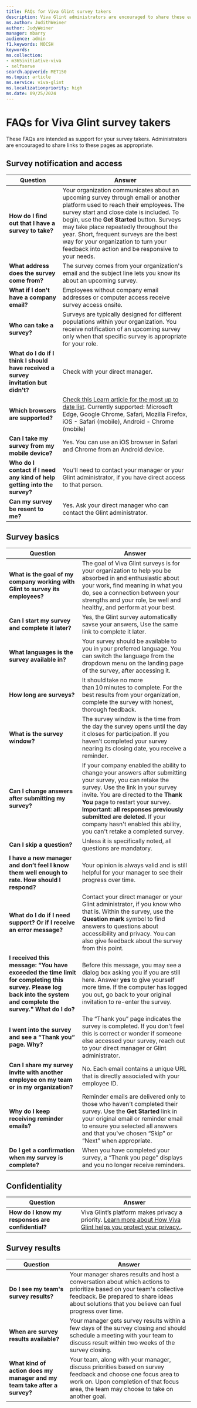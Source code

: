 ```yaml
---
title: FAQs for Viva Glint survey takers
description: Viva Glint administrators are encouraged to share these easy-to-use FAQs with survey takers in their organization.
ms.author: JudithWeiner
author: JudyWeiner
manager: mbarry
audience: admin
f1.keywords: NOCSH
keywords: 
ms.collection:  
- m365initiative-viva
- selfserve 
search.appverid: MET150 
ms.topic: article
ms.service: viva-glint
ms.localizationpriority: high
ms.date: 09/25/2024
---
```


# FAQs for Viva Glint survey takers

These FAQs are intended as support for your survey takers. Administrators are encouraged to share links to these pages as appropriate.

## Survey notification and access

|Question|Answer|
|----|-----|
|**How do I find out that I have a survey to take?**|Your organization communicates about an upcoming survey through email or another platform used to reach their employees. The survey start and close date is included. To begin, use the **Get Started** button. Surveys may take place repeatedly throughout the year.  Short, frequent surveys are the best way for your organization to turn your feedback into action and be responsive to your needs.  |
|**What address does the survey come from?**|The survey comes from your organization's email and the subject line lets you know its about an upcoming survey.|
|**What if I don't have a company email?**|Employees without company email addresses or computer access receive survey access onsite.|
|**Who can take a survey?**| Surveys are typically designed for different populations within your organization. You receive notification of an upcoming survey only when that specific survey is appropriate for your role.|  
|**What do I do if I think I should have received a survey invitation but didn't?**|Check with your direct manager.|
|**Which browsers are supported?**|[Check this Learn article for the most up to date list](/glint/setup/access-glint). Currently supported:  Microsoft Edge, Google Chrome, Safari, Mozilla Firefox, iOS - Safari (mobile), Android - Chrome (mobile)|
|**Can I take my survey from my mobile device?**| Yes. You can use an iOS browser in Safari and Chrome from an Android device.|
|**Who do I contact if I need any kind of help getting into the survey?** | You'll need to contact your manager or your Glint administrator, if you have direct access to that person.|
|**Can my survey be resent to me?**|Yes. Ask your direct manager who can contact the Glint administrator.|

## Survey basics 

|Question|Answer|
|--------|-------|
|**What is the goal of my company working with Glint to survey its employees?**|The goal of Viva Glint surveys is for your organization to help you	be absorbed in and enthusiastic about your work, find meaning in what you do, see a connection between your strengths and your role, be well and healthy, and perform at your best.|
|**Can I start my survey and complete it later?**|Yes, the Glint survey automatically savse your answers, Use the same link to complete it later.|
|**What languages is the survey available in?**|Your survey should be available to you in your preferred language. You can switch the language from the dropdown menu on the landing page of the survey, after accessing it.|
|**How long are surveys?**|It should take no more than 10 minutes to complete. For the best results from your organization, complete the survey with honest, thorough feedback. |
|**What is the survey window?**|The survey window is the time from the day the survey opens until the day it closes for participation. If you haven’t completed your survey nearing its closing date, you receive a reminder. 
|**Can I change answers after submitting my survey?**|If your company enabled the ability to change your answers after submitting your survey, you can retake the survey. Use the link in your survey invite. You are directed to the **Thank You** page to restart your survey. **Important: all responses previously submitted are deleted.** If your company hasn't enabled this ability, you can't retake a completed survey.|
|**Can I skip a question?**  |Unless it is specifically noted, all questions are mandatory. |
|**I have a new manager and don’t feel I know them well enough to rate. How should I respond?**|Your opinion is always valid and is still helpful for your manager to see their progress over time.| 
|**What do I do if I need support? Or if I receive an error message?**|Contact your direct manager or your Glint administrator, if you know who that is. Within the survey, use the **Question mark** symbol to find answers to questions about accessibility and privacy. You can also give feedback about the survey from this point.|
|**I received this message: “You have exceeded the time limit for completing this survey. Please log back into the system and complete the survey." What do I do?**| Before this message, you may see a dialog box asking you if you are still here. Answer **yes** to give yourself more time. If the computer has logged you out, go back to your original invitation to re-enter the survey.|
|**I went into the survey and see a “Thank you” page. Why?**|The “Thank you” page indicates the survey is completed. If you don't feel this is correct or wonder if someone else accessed your survey, reach out to your direct manager or Glint administrator.
|**Can I share my survey invite with another employee on my team or in my organization?**|No. Each email contains a unique URL that is directly associated with your employee ID. |
|**Why do I keep receiving reminder emails?** | Reminder emails are delivered only to those who haven't completed their survey. Use the **Get Started** link in your original email or reminder email to ensure you selected all answers and that you've chosen “Skip” or “Next” when appropriate.| 
|**Do I get a confirmation when my survey is complete?**| When you have completed your survey, a “Thank you page” displays and you no longer receive reminders.|

## Confidentiality

|Question|Answer|
|--------|-------|
|**How do I know my responses are confidential?**|  Viva Glint’s platform makes privacy a priority. [Learn more about How Viva Glint helps you protect your privacy.](/glint/setup/viva-glint-survey-privacy).

## Survey results

|Question|Answer|
|--------|-------|
|**Do I see my team's survey results?**|Your manager shares results and host a conversation about which actions to prioritize based on your team's collective feedback. Be prepared to share ideas about solutions that you believe can fuel progress over time.|
|**When are survey results available?**|Your manager gets survey results within a few days of the survey closing and should schedule a meeting with your team to discuss result within two weeks of the survey closing.|
|**What kind of action does my manager and my team take after a survey?**| Your team, along with your manager, discuss priorities based on survey feedback and choose one focus area to work on. Upon completion of that focus area, the team may choose to take on another goal.|


